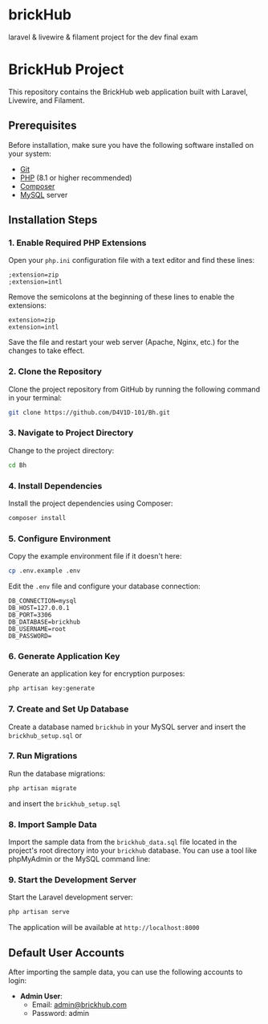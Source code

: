 # brickHub
laravel & livewire & filament project for the dev final exam
# BrickHub Project

This repository contains the BrickHub web application built with Laravel, Livewire, and Filament.

## Prerequisites

Before installation, make sure you have the following software installed on your system:

- [Git](https://git-scm.com/downloads)
- [PHP](https://www.php.net/downloads) (8.1 or higher recommended)
- [Composer](https://getcomposer.org/download/)
- [MySQL](https://dev.mysql.com/downloads/mysql/) server

## Installation Steps

### 1. Enable Required PHP Extensions

Open your `php.ini` configuration file with a text editor and find these lines:

```
;extension=zip
;extension=intl
```

Remove the semicolons at the beginning of these lines to enable the extensions:

```
extension=zip
extension=intl
```

Save the file and restart your web server (Apache, Nginx, etc.) for the changes to take effect.

### 2. Clone the Repository

Clone the project repository from GitHub by running the following command in your terminal:

```bash
git clone https://github.com/D4V1D-101/Bh.git
```

### 3. Navigate to Project Directory

Change to the project directory:

```bash
cd Bh
```

### 4. Install Dependencies

Install the project dependencies using Composer:

```bash
composer install
```

### 5. Configure Environment

Copy the example environment file if it doesn't here:

```bash
cp .env.example .env
```

Edit the `.env` file and configure your database connection:

```
DB_CONNECTION=mysql
DB_HOST=127.0.0.1
DB_PORT=3306
DB_DATABASE=brickhub
DB_USERNAME=root
DB_PASSWORD=
```

### 6. Generate Application Key

Generate an application key for encryption purposes:

```bash
php artisan key:generate
```

### 7. Create and Set Up Database

Create a database named `brickhub` in your MySQL server and insert the `brickhub_setup.sql` or

### 7. Run Migrations

Run the database migrations:

```bash
php artisan migrate
```
and insert the `brickhub_setup.sql`

### 8. Import Sample Data

Import the sample data from the `brickhub_data.sql` file located in the project's root directory into your `brickhub` database. You can use a tool like phpMyAdmin or the MySQL command line:

### 9. Start the Development Server

Start the Laravel development server:

```bash
php artisan serve
```

The application will be available at `http://localhost:8000`

## Default User Accounts

After importing the sample data, you can use the following accounts to login:

- **Admin User**:
  - Email: admin@brickhub.com
  - Password: admin

